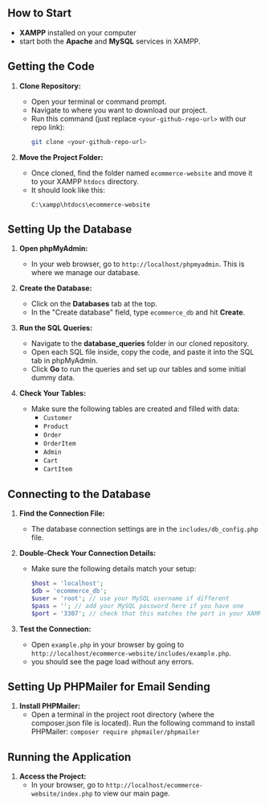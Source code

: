 ## How to Start

- **XAMPP** installed on your computer
- start both the **Apache** and **MySQL** services in XAMPP.

## Getting the Code

1. **Clone Repository:**

   - Open your terminal or command prompt.
   - Navigate to where you want to download our project.
   - Run this command (just replace `<your-github-repo-url>` with our repo link):
     ```bash
     git clone <your-github-repo-url>
     ```

2. **Move the Project Folder:**
   - Once cloned, find the folder named `ecommerce-website` and move it to your XAMPP `htdocs` directory.
   - It should look like this:
     ```
     C:\xampp\htdocs\ecommerce-website
     ```

## Setting Up the Database

1. **Open phpMyAdmin:**

   - In your web browser, go to `http://localhost/phpmyadmin`. This is where we manage our database.

2. **Create the Database:**

   - Click on the **Databases** tab at the top.
   - In the "Create database" field, type `ecommerce_db` and hit **Create**.

3. **Run the SQL Queries:**

   - Navigate to the **database_queries** folder in our cloned repository.
   - Open each SQL file inside, copy the code, and paste it into the SQL tab in phpMyAdmin.
   - Click **Go** to run the queries and set up our tables and some initial dummy data.

4. **Check Your Tables:**
   - Make sure the following tables are created and filled with data:
     - `Customer`
     - `Product`
     - `Order`
     - `OrderItem`
     - `Admin`
     - `Cart`
     - `CartItem`

## Connecting to the Database

1. **Find the Connection File:**

   - The database connection settings are in the `includes/db_config.php` file.

2. **Double-Check Your Connection Details:**

   - Make sure the following details match your setup:
     ```php
     $host = 'localhost';
     $db = 'ecommerce_db';
     $user = 'root'; // use your MySQL username if different
     $pass = ''; // add your MySQL password here if you have one
     $port = '3307'; // check that this matches the port in your XAMPP
     ```

3. **Test the Connection:**
   - Open `example.php` in your browser by going to `http://localhost/ecommerce-website/includes/example.php`.
   - you should see the page load without any errors.

## Setting Up PHPMailer for Email Sending

1. **Install PHPMailer:**
   - Open a terminal in the project root directory (where the composer.json file is located).
     Run the following command to install PHPMailer:
     `composer require phpmailer/phpmailer`

## Running the Application

1. **Access the Project:**
   - In your browser, go to `http://localhost/ecommerce-website/index.php` to view our main page.
